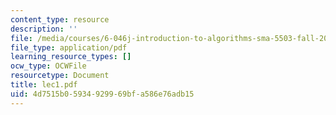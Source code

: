 ```yaml
---
content_type: resource
description: ''
file: /media/courses/6-046j-introduction-to-algorithms-sma-5503-fall-2005/4d7515b05934929969bfa586e76adb15_lec1.pdf
file_type: application/pdf
learning_resource_types: []
ocw_type: OCWFile
resourcetype: Document
title: lec1.pdf
uid: 4d7515b0-5934-9299-69bf-a586e76adb15
---
```

